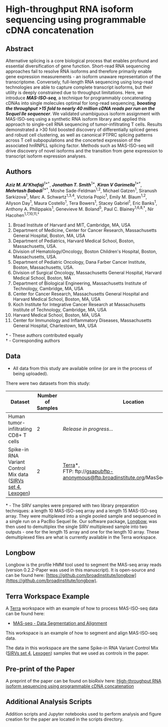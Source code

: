 # High-throughput RNA isoform sequencing using programmable cDNA concatenation

## Abstract
Alternative splicing is a core biological process that enables profound and essential diversification of gene function. Short-read RNA sequencing approaches fail to resolve RNA isoforms and therefore primarily enable gene expression measurements - an isoform unaware representation of the transcriptome. Conversely, full-length RNA sequencing using long-read technologies are able to capture complete transcript isoforms, but their utility is deeply constrained due to throughput limitations.  Here, we introduce _**MAS-ISO-seq**_, a technique for programmably concatenating cDNAs into single molecules optimal for long-read sequencing, _**boosting the throughput >15 fold to nearly 40 million cDNA reads per run on the Sequel IIe sequencer**_. We validated unambiguous isoform assignment with MAS-ISO-seq using a synthetic RNA isoform library and applied this approach to single-cell RNA sequencing of tumor-infiltrating T cells. Results demonstrated a >30 fold boosted discovery of differentially spliced genes and robust cell clustering, as well as canonical PTPRC splicing patterns across T cell subpopulations and the concerted expression of the associated hnRNPLL splicing factor. Methods such as MAS-ISO-seq will drive discovery of novel isoforms and the transition from gene expression to transcript isoform expression analyses.

## Authors
_**Aziz M. Al’Khafaji**_<sup>1*†</sup>, _**Jonathan T. Smith**_<sup>1*</sup>, _**Kiran V Garimella**_<sup>1*†</sup>, _**Mehrtash Babadi**_<sup>1*†</sup>, Moshe Sade-Feldman<sup>1,2</sup>, Michael Gatzen<sup>1</sup>, Siranush Sarkizova<sup>1</sup>, Marc A. Schwartz<sup>1,3,4</sup>, Victoria Popic<sup>1</sup>, Emily M. Blaum<sup>1,2</sup>, Allyson Day<sup>1</sup>, Maura Costello<sup>1</sup>, Tera Bowers<sup>1</sup>, Stacey Gabriel<sup>1</sup>, Eric Banks<sup>1</sup>, Anthony A. Philippakis<sup>1</sup>, Genevieve M. Boland<sup>5</sup>, Paul C. Blainey<sup>1,6,8,†</sup>, Nir Hacohen<sup>1,7,10,11,†</sup>

1. Broad Institute of Harvard and MIT, Cambridge, MA, USA
2. Department of Medicine, Center for Cancer Research, Massachusetts General Hospital, Boston, MA, USA
3. Department of Pediatrics, Harvard Medical School, Boston, Massachusetts, USA.
4. Division of Hematology/Oncology, Boston Children's Hospital, Boston, Massachusetts, USA.
5. Department of Pediatric Oncology, Dana Farber Cancer Institute, Boston, Massachusetts, USA.
6. Division of Surgical Oncology, Massachusetts General Hospital, Harvard Medical School, Boston, MA
7. Department of Biological Engineering, Massachusetts Institute of Technology, Cambridge, MA, USA
8. Center for Cancer Research, Massachusetts General Hospital and Harvard Medical School, Boston, MA, USA
9. Koch Institute for Integrative Cancer Research at Massachusetts Institute of Technology, Cambridge, MA, USA
10. Harvard Medical School, Boston, MA, USA
11. Center for Immunology and Inflammatory Diseases, Massachusetts General Hospital, Charlestown, MA, USA

\* - These authors contributed equally  
† - Corresponding authors


## Data

- All data from this study are available online (or are in the process of being uploaded).  

There were two datasets from this study: 

| Dataset | Number of Samples | Location |
|---|---|---|
| Human tumor-infiltrating CD8+ T cells | 2 | _Release in progress..._ |
| Spike-in RNA Variant Control Mix data ([SIRVs set 4](https://www.lexogen.com/sirvs/sirv-sets/), [Lexogen](https://www.lexogen.com/)) | 2 | [Terra](https://app.terra.bio/#workspaces/broad-firecloud-dsde-methods/MAS-seq%20-%20Data%20Segmentation%20and%20Alignment/data)*,<BR />FTP: ftp://gsapubftp-anonymous@ftp.broadinstitute.org/MasSeqNatBiotech2021 |

\* - The SIRV samples were prepared with two library preparation techniques: a length 10 MAS-ISO-seq array and a length 15 MAS-ISO-seq array.  They were multiplexed into a single pooled sample and sequenced in a single run on a PacBio Sequel IIe.  Our software package, [Longbow](https://github.com/broadinstitute/longbow/releases/tag/v0.2.2), was then used to demultiplex the single SIRV multiplexed sample into two outputs - one for the length 15 array and one for the length 10 array.  These demultiplexed files are what is currently available in the Terra workspace.

## Longbow
Longbow is the profile HMM tool used to segment the MAS-seq array reads (version 0.2.2-Paper was used in this manuscript).  It is open-source and can be found here: [https://github.com/broadinstitute/longbow](https://github.com/broadinstitute/longbow).

## Terra Workspace Example
A [Terra](https://terra.bio) workspace with an example of how to process MAS-ISO-seq data can be found here:

- [MAS-seq - Data Segmentation and Alignment](https://app.terra.bio/#workspaces/broad-firecloud-dsde-methods/MAS-seq%20-%20Data%20Segmentation%20and%20Alignment)

This workspace is an example of how to segment and align MAS-ISO-seq data.  

The data in this workspace are the same Spike-in RNA Variant Control Mix ([SIRVs set 4](https://www.lexogen.com/sirvs/sirv-sets/), [Lexogen](https://www.lexogen.com/)) samples that we used as controls in the paper.

## Pre-print of the Paper
A preprint of the paper can be found on bioRxiv here: [High-throughput RNA isoform sequencing using programmable cDNA concatenation](https://www.biorxiv.org/content/10.1101/2021.10.01.462818v1)

## Additional Analysis Scripts
Addition scripts and Jupyter notebooks used to perform analysis and figure creation for the paper are located in the scripts directory.

